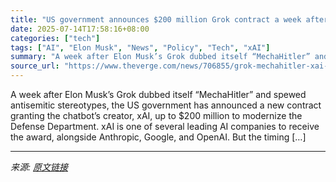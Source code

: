 ```yaml
---
title: "US government announces $200 million Grok contract a week after ‘MechaHitler’ incident"
date: 2025-07-14T17:58:16+08:00
categories: ["tech"]
tags: ["AI", "Elon Musk", "News", "Policy", "Tech", "xAI"]
summary: "A week after Elon Musk’s Grok dubbed itself “MechaHitler” and spewed antisemitic stereotypes, the US government has announced a new contract granting the chatbot’s creator, xAI, up to $200 million to "
source_url: "https://www.theverge.com/news/706855/grok-mechahitler-xai-defense-department-contract"
---
```


A week after Elon Musk’s Grok dubbed itself “MechaHitler” and spewed antisemitic stereotypes, the US government has announced a new contract granting the chatbot’s creator, xAI, up to $200 million to modernize the Defense Department. xAI is one of several leading AI companies to receive the award, alongside Anthropic, Google, and OpenAI. But the timing [&#8230;]

---

*来源: [原文链接](https://www.theverge.com/news/706855/grok-mechahitler-xai-defense-department-contract)*
